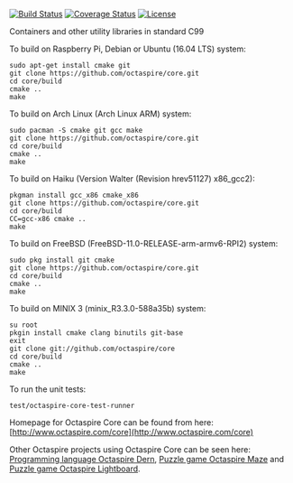 [![Build Status](https://travis-ci.org/octaspire/core.svg?branch=master)](https://travis-ci.org/octaspire/core) [![Coverage Status](https://codecov.io/gh/octaspire/core/coverage.svg?branch=master)](https://codecov.io/gh/octaspire/core/coverage.svg?branch=master) [![License](https://img.shields.io/badge/License-Apache%202.0-blue.svg)](https://opensource.org/licenses/Apache-2.0)


Containers and other utility libraries in standard C99

To build on Raspberry Pi, Debian or Ubuntu (16.04 LTS) system:

```shell
sudo apt-get install cmake git
git clone https://github.com/octaspire/core.git
cd core/build
cmake ..
make
```

To build on Arch Linux (Arch Linux ARM) system:

```shell
sudo pacman -S cmake git gcc make
git clone https://github.com/octaspire/core.git
cd core/build
cmake ..
make
```

To build on Haiku (Version Walter (Revision hrev51127) x86_gcc2):

```shell
pkgman install gcc_x86 cmake_x86
git clone https://github.com/octaspire/core.git
cd core/build
CC=gcc-x86 cmake ..
make
```

To build on FreeBSD (FreeBSD-11.0-RELEASE-arm-armv6-RPI2) system:

```shell
sudo pkg install git cmake
git clone https://github.com/octaspire/core.git
cd core/build
cmake ..
make
```

To build on MINIX 3 (minix_R3.3.0-588a35b) system:

```shell
su root
pkgin install cmake clang binutils git-base
exit
git clone git://github.com/octaspire/core
cd core/build
cmake ..
make
```

To run the unit tests:

```shell
test/octaspire-core-test-runner
```

Homepage for Octaspire Core can be found from here:
[http://www.octaspire.com/core](http://www.octaspire.com/core)

Other Octaspire projects using Octaspire Core can be seen here:
[Programming language Octaspire Dern](http://www.octaspire.com/dern), 
[Puzzle game Octaspire Maze](http://www.octaspire.com/maze) and 
[Puzzle game Octaspire Lightboard](http://www.octaspire.com/lightboard).
